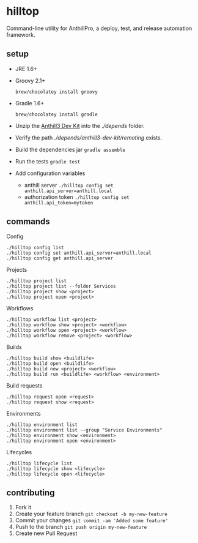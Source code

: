 # hilltop

Command-line utility for AnthillPro, a deploy, test, and release automation framework.

## setup

* JRE 1.6+
* Groovy 2.1+

    `brew/chocolatey install groovy`

* Gradle 1.6+

    `brew/chocolatey install gradle`

* Unzip the [Anthill3 Dev Kit](http://docs.urbancode.com/anthill3-help-3.8/html/DevKit.html) into the *./depends* folder.
 * Verify the path *./depends/anthill3-dev-kit/remoting* exists.
* Build the dependencies jar `gradle assemble`
* Run the tests `gradle test`
* Add configuration variables
    * anthill server `./hilltop config set anthill.api_server=anthill.local`
    * authorization token `./hilltop config set anthill.api_token=mytoken`

## commands

Config

    ./hilltop config list
    ./hilltop config set anthill.api_server=anthill.local
    ./hilltop config get anthill.api_server

Projects

    ./hilltop project list
    ./hilltop project list --folder Services
    ./hilltop project show <project>
    ./hilltop project open <project>

Workflows

    ./hilltop workflow list <project>
    ./hilltop workflow show <project> <workflow>
    ./hilltop workflow open <project> <workflow>
    ./hilltop workflow remove <project> <workflow>

Builds

    ./hilltop build show <buildlife>
    ./hilltop build open <buildlife>
    ./hilltop build new <project> <workflow>
    ./hilltop build run <buildlife> <workflow> <environment>

Build requests

    ./hilltop request open <request>
    ./hilltop request show <request>

Environments

    ./hilltop environment list
    ./hilltop environment list --group "Service Environments"
    ./hilltop environment show <environment>
    ./hilltop environment open <environment>

Lifecycles

    ./hilltop lifecycle list
    ./hilltop lifecycle show <lifecycle>
    ./hilltop lifecycle open <lifecycle>

## contributing

1. Fork it
2. Create your feature branch `git checkout -b my-new-feature`
3. Commit your changes `git commit -am 'Added some feature'`
4. Push to the branch `git push origin my-new-feature`
5. Create new Pull Request
